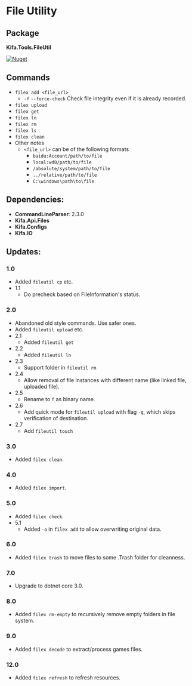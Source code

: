File Utility
===

Package
---
**Kifa.Tools.FileUtil**

[![Nuget](https://img.shields.io/nuget/v/Kifa.Tools.FileUtil.svg)](http://nuget.org/packages/Kifa.Tools.FileUtil)

Commands
---

- `filex add <file_url>`
    - `-f` `--force-check` Check file integrity even if it is already recorded.
- `filex upload`
- `filex get`
- `filex ln`
- `filex rm`
- `filex ls`
- `filex clean`
- Other notes
    - `<file_url>` can be of the following formats
        - `baidu:Account/path/to/file`
        - `local:wd0/path/to/file`
        - `/absolute/system/path/to/file`
        - `../relative/path/to/file`
        - `C:\windows\path\to\file`

Dependencies:
---

- **CommandLineParser**: 2.3.0
- **Kifa.Api.Files**
- **Kifa.Configs**
- **Kifa.IO**

Updates:
---

### 1.0

- Added `fileutil cp` etc.
- 1.1
    - Do precheck based on FileInformation's status.

### 2.0

- Abandoned old style commands. Use safer ones.
- Added `fileutil upload` etc.
- 2.1
    - Added `fileutil get`
- 2.2
    - Added `fileutil ln`
- 2.3
    - Support folder in `fileutil rm`
- 2.4
    - Allow removal of file instances with different name (like linked file, uploaded file).
- 2.5
    - Rename to `f` as binary name.
- 2.6
    - Add quick mode for `fileutil upload` with flag `-q`, which skips verification of destination.
- 2.7
    - Add `fileutil touch`

### 3.0

- Added `filex clean`.

### 4.0

- Added `filex import`.

### 5.0

- Added `filex check`.
- 5.1
    - Added `-o` in `filex add` to allow overwriting original data.

### 6.0

- Added `filex trash` to move files to some .Trash folder for cleanness.

### 7.0

- Upgrade to dotnet core 3.0.

### 8.0

- Added `filex rm-empty` to recursively remove empty folders in file system.

### 9.0

- Added `filex decode` to extract/process games files.

### 12.0

- Added `filex refresh` to refresh resources.
